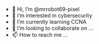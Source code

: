 - 👋 Hi, I’m @mrrobot69-pixel
- 👀 I’m interested in cybersecurity 
- 🌱 I’m currently learning CCNA
- 💞️ I’m looking to collaborate on ...
- 📫 How to reach me ...

<!---
mrrobot69-pixel/mrrobot69-pixel is a ✨ special ✨ repository because its `README.md` (this file) appears on your GitHub profile.
You can click the Preview link to take a look at your changes.
--->
